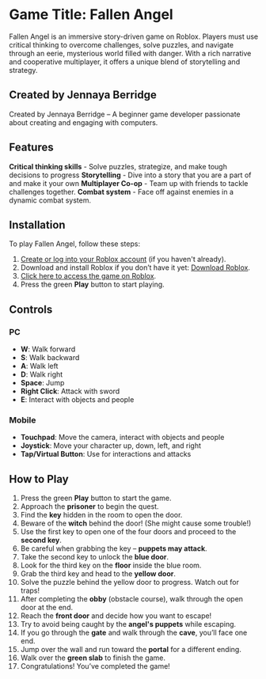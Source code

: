 # Game Title: Fallen Angel  

Fallen Angel is an immersive story-driven game on Roblox. Players must use critical thinking to overcome challenges, solve puzzles, and navigate through an eerie, mysterious world filled with danger. With a rich narrative and cooperative multiplayer, it offers a unique blend of storytelling and strategy.

## Created by Jennaya Berridge

Created by Jennaya Berridge – A beginner game developer passionate about creating and engaging with computers.

## Features

**Critical thinking skills** - Solve puzzles, strategize, and make tough decisions to progress
  **Storytelling** - Dive into a story that you are a part of and make it your own
  **Multiplayer Co-op** - Team up with friends to tackle challenges together.
  **Combat system** - Face off against enemies in a dynamic combat system.
 

## Installation

To play Fallen Angel, follow these steps:
1. [Create or log into your Roblox account](https://www.roblox.com/) (if you haven't already).
2. Download and install Roblox if you don’t have it yet: [Download Roblox](https://www.roblox.com/download).
3. [Click here to access the game on Roblox](https://www.roblox.com/games/81880496728253/Fallen-Angels).
4. Press the green **Play** button to start playing.


## Controls

### PC
- **W**: Walk forward
- **S**: Walk backward
- **A**: Walk left
- **D**: Walk right
- **Space**: Jump
- **Right Click**: Attack with sword
- **E**: Interact with objects and people

### Mobile
- **Touchpad**: Move the camera, interact with objects and people
- **Joystick**: Move your character up, down, left, and right
- **Tap/Virtual Button**: Use for interactions and attacks



## How to Play

1. Press the green **Play** button to start the game.
2. Approach the **prisoner** to begin the quest.
3. Find the **key** hidden in the room to open the door.
4. Beware of the **witch** behind the door! (She might cause some trouble!)
5. Use the first key to open one of the four doors and proceed to the **second key**.
6. Be careful when grabbing the key – **puppets may attack**.
7. Take the second key to unlock the **blue door**.
8. Look for the third key on the **floor** inside the blue room.
9. Grab the third key and head to the **yellow door**.
10. Solve the puzzle behind the yellow door to progress. Watch out for traps!
11. After completing the **obby** (obstacle course), walk through the open door at the end.
12. Reach the **front door** and decide how you want to escape!
13. Try to avoid being caught by the **angel's puppets** while escaping.
14. If you go through the **gate** and walk through the **cave**, you’ll face one end.
15. Jump over the wall and run toward the **portal** for a different ending.
16. Walk over the **green slab** to finish the game.
17. Congratulations! You’ve completed the game!
